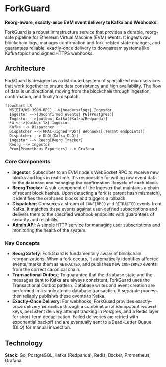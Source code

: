 # ForkGuard

**Reorg-aware, exactly-once EVM event delivery to Kafka and Webhooks.**

ForkGuard is a robust infrastructure service that provides a durable, reorg-safe pipeline for Ethereum Virtual Machine (EVM) events. It ingests raw blockchain logs, manages confirmation and fork-related state changes, and guarantees reliable, exactly-once delivery to downstream systems like Kafka topics and signed HTTPS webhooks.

## Architecture

ForkGuard is designed as a distributed system of specialized microservices that work together to ensure data consistency and high availability. The flow of data is unidirectional, moving from the blockchain through ingestion, confirmation, and finally to dispatch.

```mermaid
flowchart LR
  WS[ETH/WS JSON-RPC] -->|headers+logs| Ingestor
  Ingestor -->|Unconfirmed events| PG[(Postgres)]
  Ingestor -->|outbox| Kafka[(Kafka/Redpanda)]
  PG <-->|Outbox TX| Ingestor
  Kafka --> Dispatcher
  Dispatcher -->|HMAC-signed POST| Webhooks[(Tenant endpoints)]
  Dispatcher --> DLQ[(Kafka DLQ)]
  Ingestor --> Reorg[Reorg Tracker]
  Reorg --> Ingestor
  Prom[Prometheus Exporters] --> Grafana
```

### Core Components

*   **Ingestor**: Subscribes to an EVM node's WebSocket RPC to receive new blocks and logs in real-time. It's responsible for writing raw event data to the database and managing the confirmation lifecycle of each block.
*   **Reorg Tracker**: A sub-component of the Ingestor that maintains a chain of recent block hashes. Upon detecting a fork (a parent hash mismatch), it identifies the orphaned blocks and triggers a rollback.
*   **Dispatcher**: Consumes a stream of `CONFIRMED` and `RETRACTED` events from Kafka. It matches these events against user-defined subscriptions and delivers them to the specified webhook endpoints with guarantees of security and reliability.
*   **Admin API**: A simple HTTP service for managing user subscriptions and monitoring the health of the system.

### Key Concepts

*   **Reorg Safety**: ForkGuard is fundamentally aware of blockchain reorganizations. When a fork occurs, it automatically identifies affected events, marks them as `RETRACTED`, and publishes new `CONFIRMED` events from the correct canonical chain.
*   **Transactional Outbox**: To guarantee that the database state and the messages sent to Kafka are always consistent, ForkGuard uses the Transactional Outbox pattern. Database writes and event creation are performed in a single atomic database transaction. A separate process then reliably publishes these events to Kafka.
*   **Exactly-Once Delivery**: For webhooks, ForkGuard provides exactly-once delivery semantics through a combination of idempotent request keys, persistent delivery attempt tracking in Postgres, and a Redis layer for short-term deduplication. Failed deliveries are retried with exponential backoff and are eventually sent to a Dead-Letter Queue (DLQ) for manual inspection.

## Technology

**Stack**: Go, PostgreSQL, Kafka (Redpanda), Redis, Docker, Prometheus, Grafana